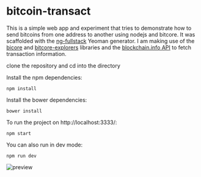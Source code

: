 # bitcoin-transact

This is a simple web app and experiment that tries to demonstrate how to send bitcoins from one address to another using nodejs and bitcore.
It was scaffolded with the [ng-fullstack](https://github.com/ericmdantas/generator-ng-fullstack) Yeoman generator.
I am making use of the [bicore](https://github.com/bitpay/bitcore-lib) and [bitcore-explorers](https://github.com/bitpay/bitcore-explorers) libraries
and the [blockchain.info API](http://blockchain.info/api) to fetch transaction information.


clone the repository and cd into the directory

Install the npm dependencies:
```
npm install
```
Install the bower dependencies:
```
bower install
```
To run the project on http://localhost:3333/:
```
npm start
```
You can also run in dev mode:
```
npm run dev
```

![preview](https://raw.githubusercontent.com/jestersimpps/bitcoin-transact/master/preview.png)
